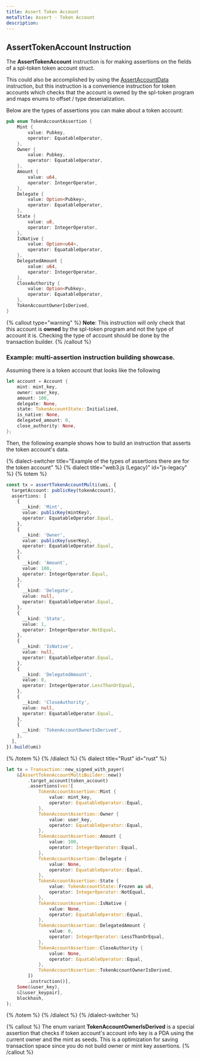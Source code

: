 ```yaml
---
title: Assert Token Account
metaTitle: Assert - Token Account
description:
---
```


## AssertTokenAccount Instruction

The **AssertTokenAccount** instruction is for making assertions on the fields of a spl-token token account struct.

This could also be accomplished by using the [AssertAccountData](/assert/account-data) instruction, but this instruction is a convenience instruction for token accounts which checks that the account is owned by the spl-token program and maps enums to offset / type deserialization.

Below are the types of assertions you can make about a token account:

```rust
pub enum TokenAccountAssertion {
    Mint {
        value: Pubkey,
        operator: EquatableOperator,
    },
    Owner {
        value: Pubkey,
        operator: EquatableOperator,
    },
    Amount {
        value: u64,
        operator: IntegerOperator,
    },
    Delegate {
        value: Option<Pubkey>,
        operator: EquatableOperator,
    },
    State {
        value: u8,
        operator: IntegerOperator,
    },
    IsNative {
        value: Option<u64>,
        operator: EquatableOperator,
    },
    DelegatedAmount {
        value: u64,
        operator: IntegerOperator,
    },
    CloseAuthority {
        value: Option<Pubkey>,
        operator: EquatableOperator,
    },
    TokenAccountOwnerIsDerived,
}
```

{% callout type="warning" %}
**Note**: This instruction will only check that this account is **owned** by the spl-token program and not the type of account it is. Checking the type of account should be done by the transaction builder.
{% /callout %}

### Example: multi-assertion instruction building showcase.

Assuming there is a token account that looks like the following

```rust
let account = Account {
    mint: mint_key,
    owner: user_key,
    amount: 100,
    delegate: None,
    state: TokenAccountState::Initialized,
    is_native: None,
    delegated_amount: 0,
    close_authority: None,
};
```

Then, the following example shows how to build an instruction that asserts the token account's data.

{% dialect-switcher title="Example of the types of assertions there are for the token account" %}
{% dialect title="web3.js (Legacy)" id="js-legacy" %}
{% totem %}

```typescript
const tx = assertTokenAccountMulti(umi, {
  targetAccount: publicKey(tokenAccount),
  assertions: [
    {
      __kind: 'Mint',
      value: publicKey(mintKey),
      operator: EquatableOperator.Equal,
    },
    {
      __kind: 'Owner',
      value: publicKey(userKey),
      operator: EquatableOperator.Equal,
    },
    {
      __kind: 'Amount',
      value: 100,
      operator: IntegerOperator.Equal,
    },
    {
      __kind: 'Delegate',
      value: null,
      operator: EquatableOperator.Equal,
    },
    {
      __kind: 'State',
      value: 1,
      operator: IntegerOperator.NotEqual,
    },
    {
      __kind: 'IsNative',
      value: null,
      operator: EquatableOperator.Equal,
    },
    {
      __kind: 'DelegatedAmount',
      value: 0,
      operator: IntegerOperator.LessThanOrEqual,
    },
    {
      __kind: 'CloseAuthority',
      value: null,
      operator: EquatableOperator.Equal,
    },
    {
      __kind: 'TokenAccountOwnerIsDerived',
    },
  ],
}).build(umi)
```

{% /totem %}
{% /dialect %}
{% dialect title="Rust" id="rust" %}

```rust
let tx = Transaction::new_signed_with_payer(
    &[AssertTokenAccountMultiBuilder::new()
        .target_account(token_account)
        .assertions(vec![
            TokenAccountAssertion::Mint {
                value: mint_key,
                operator: EquatableOperator::Equal,
            },
            TokenAccountAssertion::Owner {
                value: user_key,
                operator: EquatableOperator::Equal,
            },
            TokenAccountAssertion::Amount {
                value: 100,
                operator: IntegerOperator::Equal,
            },
            TokenAccountAssertion::Delegate {
                value: None,
                operator: EquatableOperator::Equal,
            },
            TokenAccountAssertion::State {
                value: TokenAccountState::Frozen as u8,
                operator: IntegerOperator::NotEqual,
            },
            TokenAccountAssertion::IsNative {
                value: None,
                operator: EquatableOperator::Equal,
            },
            TokenAccountAssertion::DelegatedAmount {
                value: 0,
                operator: IntegerOperator::LessThanOrEqual,
            },
            TokenAccountAssertion::CloseAuthority {
                value: None,
                operator: EquatableOperator::Equal,
            },
            TokenAccountAssertion::TokenAccountOwnerIsDerived,
        ])
        .instruction()],
    Some(&user_key),
    &[&user_keypair],
    blockhash,
);
```

{% /totem %}
{% /dialect %}
{% /dialect-switcher %}

{% callout %}
The enum variant **TokenAccountOwnerIsDerived** is a special assertion that checks if token account's account info key is a PDA using the current owner and the mint as seeds. This is a optimization for saving transaction space since you do not build owner or mint key assertions.
{% /callout %}
